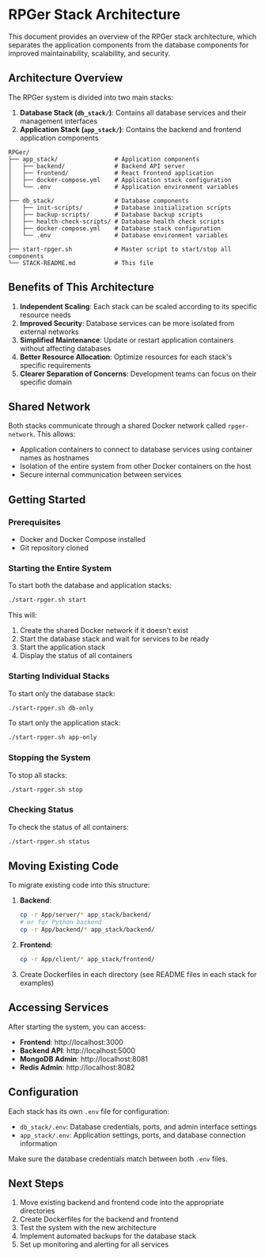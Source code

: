 # RPGer Stack Architecture

This document provides an overview of the RPGer stack architecture, which separates the application components from the database components for improved maintainability, scalability, and security.

## Architecture Overview

The RPGer system is divided into two main stacks:

1. **Database Stack (`db_stack/`)**: Contains all database services and their management interfaces
2. **Application Stack (`app_stack/`)**: Contains the backend and frontend application components

```
RPGer/
├── app_stack/                # Application components
│   ├── backend/              # Backend API server
│   ├── frontend/             # React frontend application
│   ├── docker-compose.yml    # Application stack configuration
│   └── .env                  # Application environment variables
│
├── db_stack/                 # Database components
│   ├── init-scripts/         # Database initialization scripts
│   ├── backup-scripts/       # Database backup scripts
│   ├── health-check-scripts/ # Database health check scripts
│   ├── docker-compose.yml    # Database stack configuration
│   └── .env                  # Database environment variables
│
├── start-rpger.sh            # Master script to start/stop all components
└── STACK-README.md           # This file
```

## Benefits of This Architecture

1. **Independent Scaling**: Each stack can be scaled according to its specific resource needs
2. **Improved Security**: Database services can be more isolated from external networks
3. **Simplified Maintenance**: Update or restart application containers without affecting databases
4. **Better Resource Allocation**: Optimize resources for each stack's specific requirements
5. **Clearer Separation of Concerns**: Development teams can focus on their specific domain

## Shared Network

Both stacks communicate through a shared Docker network called `rpger-network`. This allows:

- Application containers to connect to database services using container names as hostnames
- Isolation of the entire system from other Docker containers on the host
- Secure internal communication between services

## Getting Started

### Prerequisites

- Docker and Docker Compose installed
- Git repository cloned

### Starting the Entire System

To start both the database and application stacks:

```bash
./start-rpger.sh start
```

This will:
1. Create the shared Docker network if it doesn't exist
2. Start the database stack and wait for services to be ready
3. Start the application stack
4. Display the status of all containers

### Starting Individual Stacks

To start only the database stack:

```bash
./start-rpger.sh db-only
```

To start only the application stack:

```bash
./start-rpger.sh app-only
```

### Stopping the System

To stop all stacks:

```bash
./start-rpger.sh stop
```

### Checking Status

To check the status of all containers:

```bash
./start-rpger.sh status
```

## Moving Existing Code

To migrate existing code into this structure:

1. **Backend**:
   ```bash
   cp -r App/server/* app_stack/backend/
   # or for Python backend
   cp -r App/backend/* app_stack/backend/
   ```

2. **Frontend**:
   ```bash
   cp -r App/client/* app_stack/frontend/
   ```

3. Create Dockerfiles in each directory (see README files in each stack for examples)

## Accessing Services

After starting the system, you can access:

- **Frontend**: http://localhost:3000
- **Backend API**: http://localhost:5000
- **MongoDB Admin**: http://localhost:8081
- **Redis Admin**: http://localhost:8082

## Configuration

Each stack has its own `.env` file for configuration:

- `db_stack/.env`: Database credentials, ports, and admin interface settings
- `app_stack/.env`: Application settings, ports, and database connection information

Make sure the database credentials match between both `.env` files.

## Next Steps

1. Move existing backend and frontend code into the appropriate directories
2. Create Dockerfiles for the backend and frontend
3. Test the system with the new architecture
4. Implement automated backups for the database stack
5. Set up monitoring and alerting for all services
